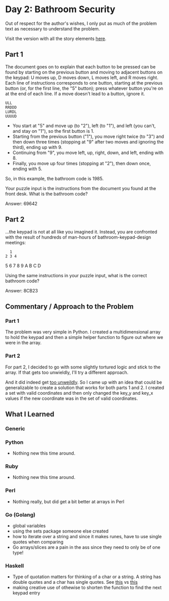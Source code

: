 # Day 2: Bathroom Security

Out of respect for the author's wishes, I only put as much of the problem text as necessary to understand the problem.

Visit the version with all the story elements [here](https://adventofcode.com/2016/day/2).

## Part 1
The document goes on to explain that each button to be pressed can be found by starting on the previous button and moving to adjacent buttons on the keypad: U moves up, D moves down, L moves left, and R moves right. Each line of instructions corresponds to one button, starting at the previous button (or, for the first line, the "5" button); press whatever button you're on at the end of each line. If a move doesn't lead to a button, ignore it.

    ULL
    RRDDD
    LURDL
    UUUUD

- You start at "5" and move up (to "2"), left (to "1"), and left (you can't, and stay on "1"), so the first button is 1.
- Starting from the previous button ("1"), you move right twice (to "3") and then down three times (stopping at "9" after two moves and ignoring the third), ending up with 9.
- Continuing from "9", you move left, up, right, down, and left, ending with 8.
- Finally, you move up four times (stopping at "2"), then down once, ending with 5.

So, in this example, the bathroom code is 1985.

Your puzzle input is the instructions from the document you found at the front desk. What is the bathroom code?

Answer: 69642

## Part 2
...the keypad is not at all like you imagined it. Instead, you are confronted with the result of hundreds of man-hours of bathroom-keypad-design meetings:

      1
    2 3 4
  5 6 7 8 9
    A B C
      D

Using the same instructions in your puzzle input, what is the correct bathroom code?

Answer: 8CB23


## Commentary / Approach to the Problem
### Part 1 ###
The problem was very simple in Python. I created a multidimensional array to hold the keypad and then a simple helper function to figure out where we were in the array. 

### Part 2 ###
For part 2, I decided to go with some slightly tortured logic and stick to the array. If that gets too unwieldly, I'll try a different approach. 

And it did indeed get [too unweildly](https://github.com/djotaku/adventofcode/blob/c57c1367ff5b35b0b0a003aacf99c938c0c2c783/2016/Day_02/Python/part_2.py). So I came up with an idea that could be generalizable to create a solution that works for both parts 1 and 2. I created a set with valid coordinates and then only changed the key_y and key_x values if the new coordinate was in the set of valid coordinates.

## What I Learned

### Generic

### Python
- Nothing new this time around. 
### Ruby
- Nothing new this time around.
### Perl
- Nothing really, but did get a bit better at arrays in Perl
### Go (Golang)
- global variables
- using the sets package someone else created
- how to iterate over a string and since it makes runes, have to use single quotes when comparing
- Go arrays/slices are a pain in the ass since they need to only be of one type!
### Haskell
- Type of quotation matters for thinking of a char or a string. A string has double quotes and a char has single quotes. See [this](https://github.com/djotaku/adventofcode/blob/800175cb4e0a69cb8d15e88d0727a07e7108fd8d/2016/Day_02/Haskell/solution.hs) vs [this](https://github.com/djotaku/adventofcode/blob/61b3be4b88df14ffb06ede25c272be928c06cd40/2016/Day_02/Haskell/solution.hs)
- making creative use of othewise to shorten the function to find the next keypad entry

